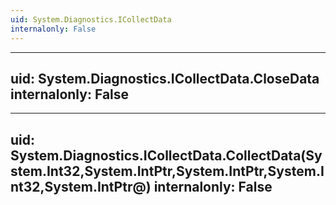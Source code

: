 ```yaml
---
uid: System.Diagnostics.ICollectData
internalonly: False
---
```


---
uid: System.Diagnostics.ICollectData.CloseData
internalonly: False
---

---
uid: System.Diagnostics.ICollectData.CollectData(System.Int32,System.IntPtr,System.IntPtr,System.Int32,System.IntPtr@)
internalonly: False
---
